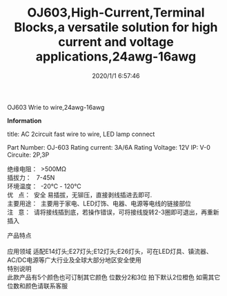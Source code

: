 ﻿---
layout: post 
title: OJ603,High-Current,Terminal Blocks,a versatile solution for high current and voltage applications,24awg-16awg
tags: F3 OJ603
categories: housing-terminal
overview: OJ603,lighting-connectors, Wire to Wire,High-Current,Terminal Blocks,a versatile solution for high current and voltage applications,24awg-16awg
series: F3
part_number: OJ603
thumb_img: static/202006/228-thumb-20200626142507.jpg
image: static/202006/228-20200626142507.jpg
date: 2020/1/1 6:57:46
---


OJ603 Wrie to wire,24awg-16awg

__Information__

title: AC 2circuit fast wire to wire, LED lamp connect

Part Number:  OJ-603
Rating current: 3A/6A
Rating Voltage: 12V
IP: V-0
Circuite: 2P,3P

绝缘电阻：&nbsp; &gt;500MΩ<br />
插拔力：&nbsp; &nbsp;7-45N<br />
环境温度：&nbsp; -20℃ - 120℃<br />
优&nbsp; &nbsp;点：&nbsp; 安全 易插拔，无铆压，直接剥线插进去即可.<br />
主要用途：&nbsp; 主要用于家电、LED灯饰、电器、电源等电线的链接部位<br />
注&nbsp; &nbsp;意：&nbsp; 请将接线插到底，若操作错误，可将接线旋转2-3圈即可退出，再重新插入<br />

产品特点<br />
<br />
应用领域 适配E14灯头;E27灯头;E12灯头;E26灯头，可在LED灯具、镇流器、AC/DC电源等广大行业及全球大部分地区安全使用<br />
特别说明<br />
此款产品有5个颜色也可订制其它颜色 位数分2和3位 拍下默认2位橙色 如需其它位数和颜色请联系客服<br />
